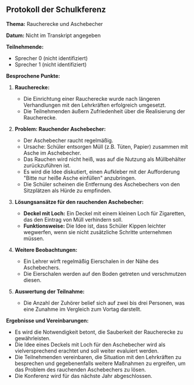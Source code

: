 ## Protokoll der Schulkferenz

**Thema:** Raucherecke und Aschebecher

**Datum:** Nicht im Transkript angegeben

**Teilnehmende:**

*   Sprecher 0 (nicht identifiziert)
*   Sprecher 1 (nicht identifiziert)

**Besprochene Punkte:**

1.  **Raucherecke:**
    *   Die Einrichtung einer Raucherecke wurde nach längeren Verhandlungen mit den Lehrkräften erfolgreich umgesetzt.
    *   Die Teilnehmenden äußern Zufriedenheit über die Realisierung der Raucherecke.

2.  **Problem: Rauchender Aschebecher:**
    *   Der Aschebecher raucht regelmäßig.
    *   Ursache: Schüler entsorgen Müll (z.B. Tüten, Papier) zusammen mit Asche im Aschebecher.
    *   Das Rauchen wird nicht heiß, was auf die Nutzung als Müllbehälter zurückzuführen ist.
    *   Es wird die Idee diskutiert, einen Aufkleber mit der Aufforderung "Bitte nur heiße Asche einfüllen" anzubringen.
    *   Die Schüler scheinen die Entfernung des Aschebechers von den Sitzplätzen als Hürde zu empfinden.

3.  **Lösungsansätze für den rauchenden Aschebecher:**
    *   **Deckel mit Loch:** Ein Deckel mit einem kleinen Loch für Zigaretten, das den Eintrag von Müll verhindern soll.
    *   **Funktionsweise:** Die Idee ist, dass Schüler Kippen leichter wegwerfen, wenn sie nicht zusätzliche Schritte unternehmen müssen.

4.  **Weitere Beobachtungen:**
    *   Ein Lehrer wirft regelmäßig Eierschalen in der Nähe des Aschebechers.
    *   Die Eierschalen werden auf den Boden getreten und verschmutzen diesen.

5.  **Auswertung der Teilnahme:**
    *   Die Anzahl der Zuhörer belief sich auf zwei bis drei Personen, was eine Zunahme im Vergleich zum Vortag darstellt.

**Ergebnisse und Vereinbarungen:**

*   Es wird die Notwendigkeit betont, die Sauberkeit der Raucherecke zu gewährleisten.
*   Die Idee eines Deckels mit Loch für den Aschebecher wird als vielversprechend erachtet und soll weiter evaluiert werden.
*   Die Teilnehmenden vereinbaren, die Situation mit den Lehrkräften zu besprechen und gegebenenfalls weitere Maßnahmen zu ergreifen, um das Problem des rauchenden Aschebechers zu lösen.
*   Die Konferenz wird für das nächste Jahr abgeschlossen.